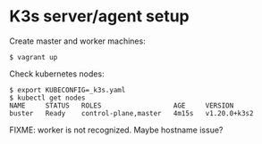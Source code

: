 # K3s server/agent setup

Create master and worker machines:

```console
$ vagrant up
```

Check kubernetes nodes:

```console
$ export KUBECONFIG=_k3s.yaml
$ kubectl get nodes
NAME     STATUS   ROLES                  AGE     VERSION
buster   Ready    control-plane,master   4m15s   v1.20.0+k3s2
```

FIXME: worker is not recognized. Maybe hostname issue?
